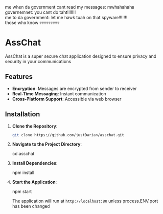 me when da government cant read my messages: mwhahahaha <br>
governemnet: you cant do taht!!!!!!! <br>
me to da government: let me hawk tuah on that spyware!!!!!!! <br>
those who know 💀💀💀💀💀💀💀💀💀

# AssChat

AssChat is a super secure chat application designed to ensure privacy and security in your communications

## Features

- **Encryption**: Messages are encrypted from sender to receiver
- **Real-Time Messaging**: Instant communication
- **Cross-Platform Support**: Accessible via web browser

## Installation

1. **Clone the Repository**:

   ```bash
   git clone https://github.com/justDarian/asschat.git
   ```

3. **Navigate to the Project Directory**:

   cd asschat

4. **Install Dependencies**:

   npm install

5. **Start the Application**:

   npm start

   The application will run at `http://localhost:80` unless process.ENV.port has been changed
